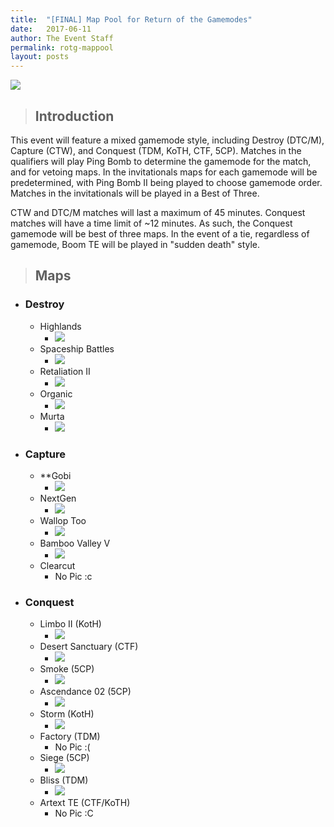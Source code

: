 ```yaml
---
title:  "[FINAL] Map Pool for Return of the Gamemodes"
date:   2017-06-11
author: The Event Staff
permalink: rotg-mappool
layout: posts
---
```

![](https://imgur.com/wF2Fmkh.png)

> ## Introduction

This event will feature a mixed gamemode style, including Destroy (DTC/M), Capture (CTW), and Conquest (TDM, KoTH, CTF, 5CP). Matches in the qualifiers will play Ping Bomb to determine the gamemode for the match, and for vetoing maps. In the invitationals maps for each gamemode will be predetermined, with Ping Bomb II being played to choose gamemode order. Matches in the invitationals will be played in a Best of Three.

CTW and DTC/M matches will last a maximum of 45 minutes. Conquest matches will have a time limit of ~12 minutes. As such, the Conquest gamemode will be  best of three maps. In the event of a tie, regardless of gamemode, Boom TE will be played in &quot;sudden death&quot; style.

> ## Maps


- ### Destroy
  - Highlands
    - ![](https://i.imgur.com/cPzmUJ7.png)
  - Spaceship Battles
    - ![](https://i.imgur.com/1lphamn.png)     
  - Retaliation II
    - ![](https://i.imgur.com/XAAj5iT.png)
  - Organic
    - ![](https://i.imgur.com/jaNpqtF.png)
  - Murta
    - ![](https://i.imgur.com/yrZcwIT.png)

- ### Capture
  - **Gobi
    - ![](https://i.imgur.com/qxEfqjd.png)
  - NextGen
    - ![](https://i.imgur.com/M81QSby.png)
  - Wallop Too
    - ![](https://i.imgur.com/9swVtvh.png)
  - Bamboo Valley V
    - ![](https://i.imgur.com/bWx58sa.png)
  - Clearcut
    - No Pic :c

- ### Conquest
  - Limbo II (KotH)
    - ![](https://i.imgur.com/OGdguoQ.png)
  - Desert Sanctuary (CTF)
    - ![](https://i.imgur.com/wll2d2X.png)
  - Smoke (5CP)
    - ![](https://i.imgur.com/wghgrbX.png)
  - Ascendance 02 (5CP)
    - ![](https://i.imgur.com/78W71qe.png)
  - Storm (KotH)
    - ![](https://i.imgur.com/P8qurE4.png)
  - Factory (TDM)
    -  No Pic :(
  - Siege (5CP)
    - ![](https://i.imgur.com/BEQaIto.png)
  - Bliss (TDM)
    - ![](https://i.imgur.com/qiGA5mo.png)
  - Artext TE (CTF/KoTH)
    - No Pic :C 
